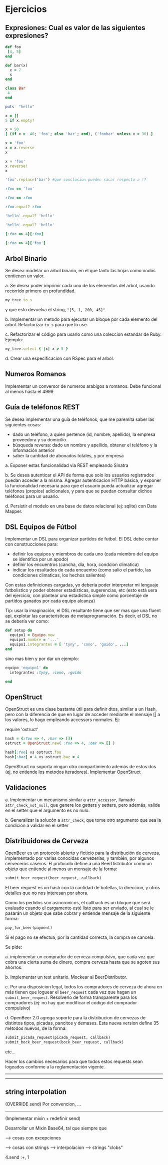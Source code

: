# Ejercicios


## Expresiones: Cual es valor de las siguientes expresiones?

```ruby
def foo 
 [4, 5]
end
```

```ruby
def bar(x) 
  x = 7
  x
end
```

```ruby
class Bar 
 4
end
```

```ruby
puts  "hello"
```

```ruby
x = []
5 if x.empty?
```

```ruby
x = 50
[ (if x >  40; 'foo'; else 'bar'; end), ('foobar' unless x > 30) ]
```

```ruby
x = 'foo'
x = x.reverse
x
```

```ruby
x = 'foo'
x.reverse!
x
```

```ruby 
'foo'.replace('bar') #que conclusion pueden sacar respecto a !?
```

```ruby
:foo == 'foo'
```

```ruby
:foo == :foo
```

```ruby
:foo.equal? :foo
```

```ruby
'hello'.equal? 'hello'
```

```ruby
'hello'.equal? 'hello'
```

```ruby
{:foo => 4}[:foo]
```

```ruby
{:foo => 4}['foo']
```
  
## Arbol Binario

Se desea modelar un arbol binario, en el que tanto las hojas como nodos contienen un valor. 

a. Se desea poder imprimir cada uno de los elementos del arbol, usando recorrido primero en profundidad. 

```ruby
my_tree.to_s
```

y que esto devuelva el string,  ```"[5, 1, 200, 45]"```

b. Implementar un metodo para ejecutar un bloque por cada elemento del arbol. Refactorizar ```to_s``` para que lo use. 

c. Refactorizar el código para usarlo como una coleccion estandar de Ruby. Ejemplo:

```ruby
my_tree.select { |x| x > 5 }
```

d. Crear una especificacion con RSpec para el arbol. 

## Numeros Romanos

Implementar un conversor de numeros arabigos a romanos. Debe funcional al menos hasta el 4999

## Guía de teléfonos REST

Se desea implementar una guía de teléfonos, que me paremita saber las siguientes cosas:
 * dado un teléfono, a quien pertence (id, nombre, apellido), la empresa proveedora y su domicilio.
 * búsqueda reversa: dado un nombre y apellido, obtener el teléfono y la información anterior
 * saber la cantidad de abonados totales, y por empresa

a. Exponer estas funcionalidad via REST empleando Sinatra

b. Se desea autenticar el API de forma que solo los usuarios registrados puedan acceder a la misma. 
Agregar autenticacion HTTP básica, y exponer la funcionalidad necesaria para que el usuario pueda actualizar agregar teléfonos (propios) adicionales, y para que se puedan consultar dichos teléfonos para un usuario. 

d. Persistir el modelo en una base de datos relacional (ej: sqlite) con Data Mapper.


## DSL Equipos de Fútbol
Implementar un DSL para organizar partidos de futbol. El DSL debe contar con construcciones para:
 * definir los equipos y miembros de cada uno (cada miembro del equipo se identifica por un apodo)
 * definir los encuentros (cancha, día, hora, condcion climatica)
 * indicar los resultados de cada encuentro (como salio el partido, las condiciones climaticas, los hechos salientes)

Con estas definiciones cargadas, yo deberia poder interpretar mi lenguaje futbolistico y poder obtener estadísticas, sugerencias, etc (esto está uera del ejercicio, con plantear una estadística simple como porcentaje de partidos ganados por cada equipo alcanza)

Tip: usar la imaginación, el DSL resultante tiene que ser mas que una fluent api, explotar las características de metaprogramación. Es decir, el DSL no se debería ver como:

```ruby
def setup do
  equipo1 = Equipo.new
  equipo1.nombre = '...'
  equipo1.integrantes = [ 'tyny', 'cono', 'guido', ...]
end
```

sino mas bien y por dar un ejemplo:

```ruby
equipo 'equipo1' do
  integrantes :tyny, :cono, :guido 

end
```

## OpenStruct 

OpenStruct es una clase bastante útil para definir dtos, similar a un Hash, pero con la diferencia de que en lugar de acceder mediante el mensaje [] a los valores, lo hago empleando accessors normales. Ej:

require 'ostruct'

```ruby
hash = {:foo => 4, :bar => []}
ostruct = OpenStruct.new( :foo => 4, :bar => [] )

hash[:foo] vs ostruct.foo 
hash[:baz] = 4 vs ostruct.baz = 4
```

OpenStruct no soporta ningun otro compartimiento además de estos dos (ej, no entiende los metodos iteradores). Implementar OpenStruct



## Validaciones

a. Implementar un mecanismo similar a ```attr_accessor```, llamado ```attr_check_not_null```, que genere los getters y setters, pero además, valide en el setter que el argumento es no nulo.

b. Generalizar la solucón a ```attr_check```, que tome otro argumento que sea la condición a validar en el setter

## Distribuidores de Cerveza

OpenBeer es un protocolo abierto y ficticio para la distribución de cerveza, implementado por varias conocidas cervezerías,  y también, por algunos cerveceros caseros. El protocolo define a una BeerDistributor como un objeto que entiende al menos un mensaje de la forma:

```ruby
submit_beer_request(beer_request, callback)
```

El beer request es un hash con la cantidad de botellas, la direccion, y otros detalles que no nos interesan por ahora.

Como los pedidos son asincronicos, el callback es un bloque que será evaluado cuando el cargamento esté listo para ser enviado, al cual se le pasarán un objeto que sabe cobrar y entiende mensaje de la siguiente forma:

```ruby
pay_for_beer(payment)
```

Si el pago no se efectua, por la cantidad correcta, la compra se cancela.

Se pide: 

a. implementar un comprador de cerveza compulsivo, que cada vez que cobra una cierta suma de dinero, compra cerveza hasta que se agoten sus ahorros.     

b. Implementar un test unitario. Mockear al BeerDistributor. 

c. Por una disposicion legal, todos los compradores de cerveza de ahora en más tienen que loguear el ```beer_request``` cada vez que hagan un ```submit_beer_request```. Resolverlo de forma transparente para los compradores (ej: no hay que modificar el codigo del comprador compulsivo)

d. OpenBeer 2.0 agrega soporte para la distribucion de cervezas de distintos tipos, picadas, pancitos y demases. Esta nueva version define 35 métodos nuevos, de la forma:

```ruby
submit_picada_request(picada_request, callback)
submit_bock_beer_request(bock_beer_request, callback)
```

etc...

Hacer los cambios necesarios para que todos estos requests sean logeados conforme a la reglamentación vigente. 


-----
---
string interpolation
-------------------
(OVERRIDE send)
Por convencion, ...


----------
(Implementar mixin + redefinir send)

Desarrollar un Mixin Base64, tal que siempre que 

--> cosas con excepciones

--> cosas con strings 
    --> interpolacion
   --> strings "clobs"


4.send :+, 1
